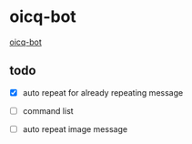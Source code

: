 # oicq-bot
[oicq-bot](https://github.com/takayama-lily/oicq)

## todo
- [x] auto repeat for already repeating message
- [ ] command list
- [ ] auto repeat image message

